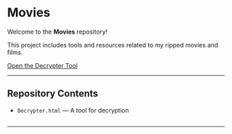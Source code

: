 # Movies

Welcome to the **Movies** repository!  

This project includes tools and resources related to my ripped movies and films.  

[Open the Decrypter Tool](https://github.com/rdrdude/Movies/blob/main/Decrypter.html)

---

##  Repository Contents
- `Decrypter.html` — A tool for decryption
##

---

